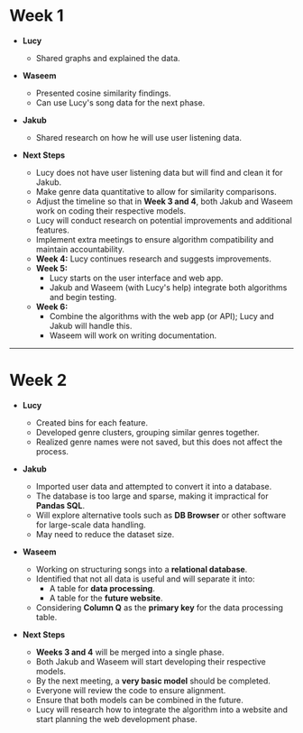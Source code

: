 # **Week 1**
- **Lucy**  
  - Shared graphs and explained the data.  

- **Waseem**  
  - Presented cosine similarity findings.  
  - Can use Lucy's song data for the next phase.  

- **Jakub**  
  - Shared research on how he will use user listening data.  

- **Next Steps**  
  - Lucy does not have user listening data but will find and clean it for Jakub.  
  - Make genre data quantitative to allow for similarity comparisons.  
  - Adjust the timeline so that in **Week 3 and 4**, both Jakub and Waseem work on coding their respective models.  
  - Lucy will conduct research on potential improvements and additional features.  
  - Implement extra meetings to ensure algorithm compatibility and maintain accountability.  
  - **Week 4:** Lucy continues research and suggests improvements.  
  - **Week 5:**  
    - Lucy starts on the user interface and web app.  
    - Jakub and Waseem (with Lucy's help) integrate both algorithms and begin testing.  
  - **Week 6:**  
    - Combine the algorithms with the web app (or API); Lucy and Jakub will handle this.  
    - Waseem will work on writing documentation.  

---

# **Week 2**
- **Lucy**  
  - Created bins for each feature.  
  - Developed genre clusters, grouping similar genres together.  
  - Realized genre names were not saved, but this does not affect the process.  

- **Jakub**  
  - Imported user data and attempted to convert it into a database.  
  - The database is too large and sparse, making it impractical for **Pandas SQL**.  
  - Will explore alternative tools such as **DB Browser** or other software for large-scale data handling.  
  - May need to reduce the dataset size.  

- **Waseem**  
  - Working on structuring songs into a **relational database**.  
  - Identified that not all data is useful and will separate it into:  
    - A table for **data processing**.  
    - A table for the **future website**.  
  - Considering **Column Q** as the **primary key** for the data processing table.  

- **Next Steps**  
  - **Weeks 3 and 4** will be merged into a single phase.  
  - Both Jakub and Waseem will start developing their respective models.  
  - By the next meeting, a **very basic model** should be completed.  
  - Everyone will review the code to ensure alignment.  
  - Ensure that both models can be combined in the future.  
  - Lucy will research how to integrate the algorithm into a website and start planning the web development phase.  



